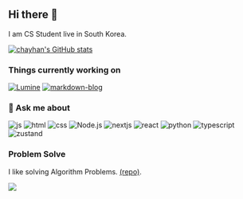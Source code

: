 ## Hi there 👋

<!--
**johannblue/johannblue** is a ✨ _special_ ✨ repository because its `README.md` (this file) appears on your GitHub profile.

Here are some ideas to get you started:

- 🔭 I’m currently working on ...
- 🌱 I’m currently learning ...
- 👯 I’m looking to collaborate on ...
- 🤔 I’m looking for help with ...
- 💬 Ask me about ...
- 📫 How to reach me: ...
- 😄 Pronouns: ...
- ⚡ Fun fact: ...
-->

I am CS Student live in South Korea.

[![chayhan's GitHub stats](https://github-readme-stats.vercel.app/api?username=chayhan&theme=dark)](https://github.com/chayhan/markdown-blog)

### Things currently working on
[![Lumine](https://github-readme-stats.vercel.app/api/pin/?username=junhyung9985&repo=Lumine&theme=dark)](https://github.com/junhyung9985/Lumine)
[![markdown-blog](https://github-readme-stats.vercel.app/api/pin/?username=chayhan&repo=Postlog&theme=dark)](https://github.com/chayhan/Postlog)


### 💬 Ask me about

![js](https://img.shields.io/badge/JavaScript-F7DF1E?style=for-the-badge&logo=JavaScript&logoColor=white)
![html](https://img.shields.io/badge/HTML-239120?style=for-the-badge&logo=html5&logoColor=white)
![css](https://img.shields.io/badge/CSS-239120?&style=for-the-badge&logo=css3&logoColor=white)
![Node.js](https://img.shields.io/badge/-Node.js-339933?style=for-the-badge&logo=node.js&logoColor=fff)
![nextjs](https://img.shields.io/badge/Next.js-000?logo=nextdotjs&logoColor=fff&style=for-the-badge)
![react](https://img.shields.io/badge/React-20232A?style=for-the-badge&logo=react&logoColor=61DAFB)
![python](https://img.shields.io/badge/Python-14354C?style=for-the-badge&logo=python&logoColor=white)
![typescript](https://img.shields.io/badge/TypeScript-007ACC?style=for-the-badge&logo=typescript&logoColor=white)
![zustand](https://img.shields.io/badge/zustand-%2320232a.svg?style=for-the-badge&logo=react&logoColor=%2361DAFB)

### Problem Solve

I like solving Algorithm Problems. [(repo)](https://github.com/chayhan/boj-solution).

<img align="center" src="http://mazassumnida.wtf/api/v2/generate_badge?boj=blu3fishez">
